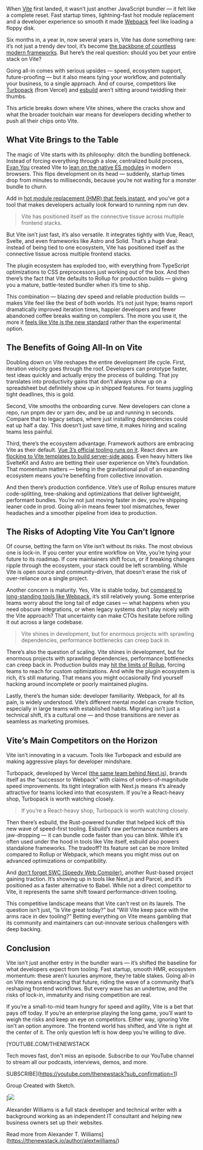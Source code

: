 When [Vite](https://vite.dev/) first landed, it wasn’t just another JavaScript bundler — it felt like a complete reset. Fast startup times, lightning-fast hot module replacement and a developer experience so smooth it made [Webpack](https://webpack.js.org/) feel like loading a floppy disk.

Six months in, a year in, now several years in, Vite has done something rare: it’s not just a trendy dev tool, it’s become [the backbone of countless modern frameworks](https://thenewstack.io/how-vite-became-the-backbone-of-modern-frontend-frameworks/). But here’s the real question: should you bet your entire stack on Vite?

Going all-in comes with serious upsides — speed, ecosystem support, future-proofing — but it also means tying your workflow, and potentially your business, to a single approach. And of course, competitors like [Turbopack](https://turborepo.com/docs) (from Vercel) and [esbuild](https://esbuild.github.io/) aren’t sitting around twiddling their thumbs.

This article breaks down where Vite shines, where the cracks show and what the broader toolchain war means for developers deciding whether to push all their chips onto Vite.

## What Vite Brings to the Table

The magic of Vite starts with its philosophy: ditch the bundling bottleneck. Instead of forcing everything through a slow, centralized build process, [Evan You](https://github.com/yyx990803) created Vite to [lean on the native ES modules](https://thenewstack.io/vites-creator-on-a-unified-javascript-toolchain-and-vite/) in modern browsers. This flips development on its head — suddenly, startup times drop from minutes to milliseconds, because you’re not waiting for a monster bundle to churn.

Add in [hot module replacement (HMR) that feels instant](https://bjornlu.com/blog/hot-module-replacement-is-easy), and you’ve got a tool that makes developers actually look forward to running npm run dev.

> Vite has positioned itself as the connective tissue across multiple frontend stacks.

But Vite isn’t just fast, it’s also versatile. It integrates tightly with Vue, React, Svelte, and even frameworks like Astro and Solid. That’s a huge deal: instead of being tied to one ecosystem, Vite has positioned itself as the connective tissue across multiple frontend stacks.

The plugin ecosystem has exploded too, with everything from TypeScript optimizations to CSS preprocessors just working out of the box. And then there’s the fact that Vite defaults to Rollup for production builds — giving you a mature, battle-tested bundler when it’s time to ship.

This combination — blazing dev speed and reliable production builds — makes Vite feel like the best of both worlds. It’s not just hype; teams report dramatically improved iteration times, happier developers and fewer abandoned coffee breaks waiting on compilers. The more you use it, the more it [feels like Vite is the new standard](https://thenewstack.io/vite-aims-to-end-javascripts-fragmented-tooling-nightmare/) rather than the experimental option.

## The Benefits of Going All-In on Vite

Doubling down on Vite reshapes the entire development life cycle. First, iteration velocity goes through the roof. Developers can prototype faster, test ideas quickly and actually enjoy the process of building. That joy translates into productivity gains that don’t always show up on a spreadsheet but definitely show up in shipped features. For teams juggling tight deadlines, this is gold.

Second, Vite smooths the onboarding curve. New developers can clone a repo, run pnpm dev or yarn dev, and be up and running in seconds. Compare that to legacy setups, where just installing dependencies could eat up half a day. This doesn’t just save time, it makes hiring and scaling teams less painful.

Third, there’s the ecosystem advantage. Framework authors are embracing Vite as their default. [Vue 3’s official tooling runs on it](https://v3-migration.vuejs.org/recommendations). React devs are [flocking to Vite templates to build server-side apps](https://thenewstack.io/how-to-build-a-server-side-react-app-using-vite-and-express/). Even heavy hitters like SvelteKit and Astro are betting their user experience on Vite’s foundation. That momentum matters — being in the gravitational pull of an expanding ecosystem means you’re benefiting from collective innovation.

And then there’s production confidence. Vite’s use of Rollup ensures mature code-splitting, tree-shaking and optimizations that deliver lightweight, performant bundles. You’re not just moving faster in dev, you’re shipping leaner code in prod. Going all-in means fewer tool mismatches, fewer headaches and a smoother pipeline from idea to production.

## The Risks of Adopting Vite You Can’t Ignore

Of course, betting the farm on Vite isn’t without its risks. The most obvious one is lock-in. If you center your entire workflow on Vite, you’re tying your future to its roadmap. If core maintainers shift focus, or if breaking changes ripple through the ecosystem, your stack could be left scrambling. While Vite is open source and community-driven, that doesn’t erase the risk of over-reliance on a single project.

Another concern is maturity. Yes, Vite is stable today, but [compared to long-standing tools like Webpack](https://pieces.app/blog/vite-vs-webpack-which-build-tool-is-right-for-your-project), it’s still relatively young. Some enterprise teams worry about the long tail of edge cases — what happens when you need obscure integrations, or when legacy systems don’t play nicely with the Vite approach? That uncertainty can make CTOs hesitate before rolling it out across a large codebase.

> Vite shines in development, but for enormous projects with sprawling dependencies, performance bottlenecks can creep back in.

There’s also the question of scaling. Vite shines in development, but for enormous projects with sprawling dependencies, performance bottlenecks can creep back in. Production builds may [hit the limits of Rollup](https://kinsta.com/blog/rollup-vs-webpack-vs-parcel/), forcing teams to reach for custom optimizations. And while the plugin ecosystem is rich, it’s still maturing. That means you might occasionally find yourself hacking around incomplete or poorly maintained plugins.

Lastly, there’s the human side: developer familiarity. Webpack, for all its pain, is widely understood. Vite’s different mental model can create friction, especially in large teams with established habits. Migrating isn’t just a technical shift, it’s a cultural one — and those transitions are never as seamless as marketing promises.

## Vite’s Main Competitors on the Horizon

Vite isn’t innovating in a vacuum. Tools like Turbopack and esbuild are making aggressive plays for developer mindshare.

Turbopack, developed by Vercel ([the same team behind Next.js](https://nextjs.org/blog/turbopack-for-development-stable)), brands itself as the “successor to Webpack” with claims of orders-of-magnitude speed improvements. Its tight integration with Next.js means it’s already attractive for teams locked into that ecosystem. If you’re a React-heavy shop, Turbopack is worth watching closely.

> If you’re a React-heavy shop, Turbopack is worth watching closely.

Then there’s esbuild, the Rust-powered bundler that helped kick off this new wave of speed-first tooling. Esbuild’s raw performance numbers are jaw-dropping — it can bundle code faster than you can blink. While it’s often used under the hood in tools like Vite itself, esbuild also powers standalone frameworks. The tradeoff? Its feature set can be more limited compared to Rollup or Webpack, which means you might miss out on advanced optimizations or compatibility.

And [don’t forget SWC (Speedy Web Compiler)](https://github.com/swc-project/swc), another Rust-based project gaining traction. It’s showing up in tools like Next.js and Parcel, and it’s positioned as a faster alternative to Babel. While not a direct competitor to Vite, it represents the same shift toward performance-driven tooling.

This competitive landscape means that Vite can’t rest on its laurels. The question isn’t just, “Is Vite great today?” but “Will Vite keep pace with the arms race in dev tooling?” Betting everything on Vite means gambling that its community and maintainers can out-innovate serious challengers with deep backing.

## Conclusion

Vite isn’t just another entry in the bundler wars — it’s shifted the baseline for what developers expect from tooling. Fast startup, smooth HMR, ecosystem momentum: these aren’t luxuries anymore, they’re table stakes. Going all-in on Vite means embracing that future, riding the wave of a community that’s reshaping frontend workflows. But every wave has an undertow, and the risks of lock-in, immaturity and rising competition are real.

If you’re a small-to-mid team hungry for speed and agility, Vite is a bet that pays off today. If you’re an enterprise playing the long game, you’ll want to weigh the risks and keep an eye on competitors. Either way, ignoring Vite isn’t an option anymore. The frontend world has shifted, and Vite is right at the center of it. The only question left is how deep you’re willing to dive.

[YOUTUBE.COM/THENEWSTACK

Tech moves fast, don't miss an episode. Subscribe to our YouTube
channel to stream all our podcasts, interviews, demos, and more.

SUBSCRIBE](https://youtube.com/thenewstack?sub_confirmation=1)

Group
Created with Sketch.

[![](https://cdn.thenewstack.io/media/2023/01/c616d407-alex-williams-2.png)

Alexander Williams is a full stack developer and technical writer with a background working as an independent IT consultant and helping new business owners set up their websites.

Read more from Alexander T. Williams](https://thenewstack.io/author/alextwilliams/)